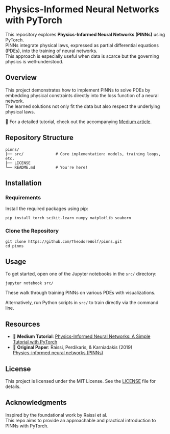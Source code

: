 # Physics-Informed Neural Networks with PyTorch

This repository explores **Physics-Informed Neural Networks (PINNs)** using PyTorch.  
PINNs integrate physical laws, expressed as partial differential equations (PDEs), into the training of neural networks.  
This approach is especially useful when data is scarce but the governing physics is well-understood.

## Overview

This project demonstrates how to implement PINNs to solve PDEs by embedding physical constraints directly into the loss function of a neural network.  
The learned solutions not only fit the data but also respect the underlying physical laws.

📝 For a detailed tutorial, check out the accompanying [Medium article](https://medium.com/@theo.wolf/physics-informed-neural-networks-a-simple-tutorial-with-pytorch-f28a890b874a).

## Repository Structure

```
pinns/
├── src/              # Core implementation: models, training loops, etc.
├── LICENSE
└── README.md         # You're here!
```

## Installation

### Requirements

Install the required packages using pip:

```
pip install torch scikit-learn numpy matplotlib seaborn
```

### Clone the Repository

```
git clone https://github.com/TheodoreWolf/pinns.git
cd pinns
```

## Usage

To get started, open one of the Jupyter notebooks in the `src/` directory:

```
jupyter notebook src/
```

These walk through training PINNs on various PDEs with visualizations.

Alternatively, run Python scripts in `src/` to train directly via the command line.

## Resources

- 📘 **Medium Tutorial**: [Physics-Informed Neural Networks: A Simple Tutorial with PyTorch](https://medium.com/@theo.wolf/physics-informed-neural-networks-a-simple-tutorial-with-pytorch-f28a890b874a)
- 📄 **Original Paper**: Raissi, Perdikaris, & Karniadakis (2019)  
  [Physics-informed neural networks (PINNs)](https://maziarraissi.github.io/PINNs/)

## License

This project is licensed under the MIT License. See the [LICENSE](LICENSE) file for details.

## Acknowledgments

Inspired by the foundational work by Raissi et al.  
This repo aims to provide an approachable and practical introduction to PINNs with PyTorch.
